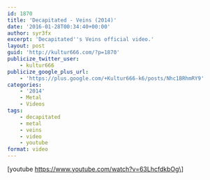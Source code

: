 ```yaml
---
id: 1870
title: 'Decapitated - Veins (2014)'
date: '2016-01-28T00:34:40+00:00'
author: syr3fx
excerpt: 'Decapitated''s Veins official video.'
layout: post
guid: 'http://kultur666.com/?p=1870'
publicize_twitter_user:
    - kultur666
publicize_google_plus_url:
    - 'https://plus.google.com/+Kultur666-k6/posts/Nhc1BRhmRY9'
categories:
    - '2014'
    - Metal
    - Videos
tags:
    - decapitated
    - metal
    - veins
    - video
    - youtube
format: video
---
```


\[youtube https://www.youtube.com/watch?v=63LhcfdkbOg\]